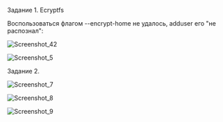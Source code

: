   Задание 1. Ecryptfs

  Воспользоваться флагом --encrypt-home не удалось, adduser его "не распознал":

  ![Screenshot_42](https://github.com/dimkahm/sys-homework_sdv/assets/31319996/4a08fc94-f76a-4e85-8775-c0960225c2ba)

  ![Screenshot_5](https://github.com/dimkahm/sys-homework_sdv/assets/31319996/0519592a-ea59-4f2a-b37b-133bb8344f2b)

   Задание 2. 


   ![Screenshot_7](https://github.com/dimkahm/sys-homework_sdv/assets/31319996/d05160e5-8731-4fff-b58a-f91f085f798d)


![Screenshot_8](https://github.com/dimkahm/sys-homework_sdv/assets/31319996/e298c171-8f41-4877-848f-a9c9f7324af5)

![Screenshot_9](https://github.com/dimkahm/sys-homework_sdv/assets/31319996/7967e9a4-941d-40d7-815d-71c271735b45)

